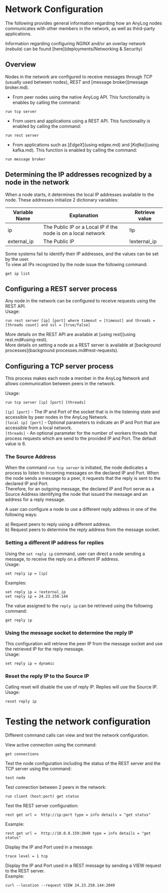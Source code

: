 # Network Configuration

The following provides general information regarding how an AnyLog nodes communicates with other members in the network, 
as well as third-party applications.

Information regarding configuring _NGINX_ and/or an overlay network (_nebula_) can be found [here](deployments/Networking & Security) 

## Overview

Nodes in the network are configured to receive messages through _TCP_ (usually used between nodes), _REST_ and [message broker](message broker.md). 

* From peer nodes using the native AnyLog API. This functionality is enables by calling the command: 
```anylog
run tcp server
```
* From users and applications using a REST API. This functionality is enabled by calling the command: 
```anylog
run rest server
```  
* From applications such as [_EdgeX_](using edgex.md) and [_Kafka_](using kafka.md).
This function is enabled by calling the command: 
```anylog
run message broker 
```

## Determining the IP addresses recognized by a node in the network

When a node starts, it determines the local IP addresses available to the node. These addresses initialize 2 dictionary variables:  

| Variable Name | Explanation   | Retrieve value |
| ------------- | ------------- | ------------- |
| ip            | The Public IP or a Local IP if the node is on a local network | !ip |
| external_ip   | The Public IP | !external_ip |


Some systems fail to identify their IP addresses, and the values can be set by the user.  
To view all IPs recognized by the node issue the following command:
```anylog
get ip list
```

## Configuring a REST server process
Any node in the network can be configured to receive requests using the REST API.  
Usage:
```anylog
run rest server [ip] [port] where timeout = [timeout] and threads = [threads count] and ssl = [true/false]
```

More details on the REST API are available at [using rest](using rest.md#using-rest).  
More details on setting a node as a REST server is available at [background processes](background processes.md#rest-requests).  

## Configuring a TCP server process
This process makes each node a member in the AnyLog Network and allows communication between peers in the network.  

Usage:
```anylog
run tcp server [ip] [port] [threads]
```
   
`[ip] [port]` - The IP and Port of the socket that is in the listening state and accessible by peer nodes in the AnyLog Network.   
`[local ip] [port]` - Optional parameters to indicate an IP and Port that are accessible from a local network.  
`[threads]` - An optional parameter for the number of workers threads that process requests which are send to the provided IP and Port. The default value is 6.
 

### The Source Address
When the command `run tcp server` is initiated, the node dedicates a process to listen to incoming messages on the declared IP and Port.
When the node sends a message to a peer, it requests that the reply is sent to the declared IP and Port.  
Therefore, for an outgoing message, the declared IP and Port serve as a Source Address identifying the node that issued the message and an address for a reply message.   
 
A user can configure a node to use a different reply address in one of the following ways:

a) Request peers to reply using a different address.  
b) Request peers to determine the reply address from the message socket.

### Setting a different IP address for replies 
Using the `set reply ip` command, user can direct a node sending a message, to receive the reply on a different IP address.    
Usage:
```anylog
set reply ip = [ip]
```

Examples:
```anylog
set reply ip = !external_ip
set reply ip = 24.23.250.144
```

The value assigned to the `reply ip` can be retrieved using the following command:
```anylog
get reply ip
```

### Using the message socket to determine the reply IP 
This configuration will retrieve the peer IP from the message socket and use the retrieved IP for the reply message.  
Usage:
```anylog
set reply ip = dynamic
```

### Reset the reply IP to the Source IP 
Calling reset will disable the use of reply IP. Replies will use the Source IP.  
Usage:
```anylog
reset reply ip
```


# Testing the network configuration

Different command calls can view and test the network configuration.  

View active connection using the command:
```anylog
get connections
```

Test the node configuration including the status of the REST server and the TCP server using the command:
```anylog
test node
```
 
Test connection between 2 peers in the network:
```anylog
run client (host:port) get status
```

Test the REST server configuration:
```anylog    
rest get url =  http://ip:port type = info details = "get status"
```  
Example:
```anylog
rest get url =  http://10.0.0.159:2049 type = info details = "get status"
```

Display the IP and Port used in a message:
```anylog
trace level = 1 tcp
```

Display the IP and Port used in a REST message by sending a VIEW request to the REST server.    
Example:
```anylog
curl --location --request VIEW 24.23.250.144:2049
```

